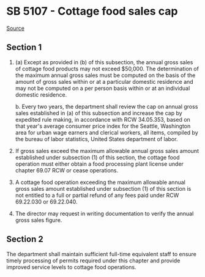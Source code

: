 # SB 5107 - Cottage food sales cap

[Source](http://lawfilesext.leg.wa.gov/biennium/2023-24/Pdf/Bills/Senate%20Bills/5107.pdf)

## Section 1
1. (a) Except as provided in (b) of this subsection, the annual gross sales of cottage food products may not exceed $50,000. The determination of the maximum annual gross sales must be computed on the basis of the amount of gross sales within or at a particular domestic residence and may not be computed on a per person basis within or at an individual domestic residence.

    b. Every two years, the department shall review the cap on annual gross sales established in (a) of this subsection and increase the cap by expedited rule making, in accordance with RCW 34.05.353, based on that year's average consumer price index for the Seattle, Washington area for urban wage earners and clerical workers, all items, compiled by the bureau of labor statistics, United States department of labor.

2. If gross sales exceed the maximum allowable annual gross sales amount established under subsection (1) of this section, the cottage food operation must either obtain a food processing plant license under chapter 69.07 RCW or cease operations.

3. A cottage food operation exceeding the maximum allowable annual gross sales amount established under subsection (1) of this section is not entitled to a full or partial refund of any fees paid under RCW 69.22.030 or 69.22.040.

4. The director may request in writing documentation to verify the annual gross sales figure.

## Section 2
The department shall maintain sufficient full-time equivalent staff to ensure timely processing of permits required under this chapter and provide improved service levels to cottage food operations.
